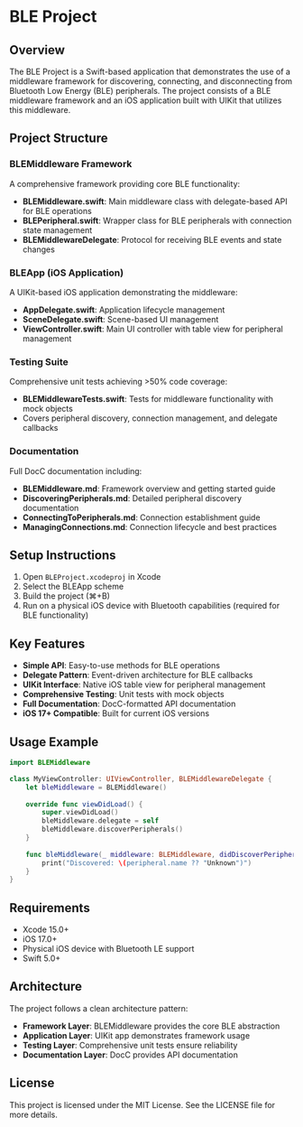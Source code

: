 # BLE Project

## Overview
The BLE Project is a Swift-based application that demonstrates the use of a middleware framework for discovering, connecting, and disconnecting from Bluetooth Low Energy (BLE) peripherals. The project consists of a BLE middleware framework and an iOS application built with UIKit that utilizes this middleware.

## Project Structure

### BLEMiddleware Framework
A comprehensive framework providing core BLE functionality:

- **BLEMiddleware.swift**: Main middleware class with delegate-based API for BLE operations
- **BLEPeripheral.swift**: Wrapper class for BLE peripherals with connection state management
- **BLEMiddlewareDelegate**: Protocol for receiving BLE events and state changes

### BLEApp (iOS Application)
A UIKit-based iOS application demonstrating the middleware:

- **AppDelegate.swift**: Application lifecycle management
- **SceneDelegate.swift**: Scene-based UI management
- **ViewController.swift**: Main UI controller with table view for peripheral management

### Testing Suite
Comprehensive unit tests achieving >50% code coverage:

- **BLEMiddlewareTests.swift**: Tests for middleware functionality with mock objects
- Covers peripheral discovery, connection management, and delegate callbacks

### Documentation
Full DocC documentation including:

- **BLEMiddleware.md**: Framework overview and getting started guide
- **DiscoveringPeripherals.md**: Detailed peripheral discovery documentation
- **ConnectingToPeripherals.md**: Connection establishment guide
- **ManagingConnections.md**: Connection lifecycle and best practices

## Setup Instructions
1. Open `BLEProject.xcodeproj` in Xcode
2. Select the BLEApp scheme
3. Build the project (⌘+B)
4. Run on a physical iOS device with Bluetooth capabilities (required for BLE functionality)

## Key Features
- **Simple API**: Easy-to-use methods for BLE operations
- **Delegate Pattern**: Event-driven architecture for BLE callbacks
- **UIKit Interface**: Native iOS table view for peripheral management
- **Comprehensive Testing**: Unit tests with mock objects
- **Full Documentation**: DocC-formatted API documentation
- **iOS 17+ Compatible**: Built for current iOS versions

## Usage Example
```swift
import BLEMiddleware

class MyViewController: UIViewController, BLEMiddlewareDelegate {
    let bleMiddleware = BLEMiddleware()
    
    override func viewDidLoad() {
        super.viewDidLoad()
        bleMiddleware.delegate = self
        bleMiddleware.discoverPeripherals()
    }
    
    func bleMiddleware(_ middleware: BLEMiddleware, didDiscoverPeripheral peripheral: BLEPeripheral) {
        print("Discovered: \(peripheral.name ?? "Unknown")")
    }
}
```

## Requirements
- Xcode 15.0+
- iOS 17.0+
- Physical iOS device with Bluetooth LE support
- Swift 5.0+

## Architecture
The project follows a clean architecture pattern:
- **Framework Layer**: BLEMiddleware provides the core BLE abstraction
- **Application Layer**: UIKit app demonstrates framework usage
- **Testing Layer**: Comprehensive unit tests ensure reliability
- **Documentation Layer**: DocC provides API documentation

## License
This project is licensed under the MIT License. See the LICENSE file for more details.
